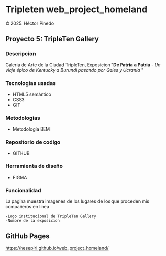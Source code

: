 # Tripleten web_project_homeland

© 2025. Héctor Pinedo

## Proyecto 5: TripleTen Gallery

### Descripcion

Galeria de Arte de la Ciudad TripleTen, Exposicion "**De Patria a Patria** - _Un viaje épico de Kentucky a Burundi pasando por Gales y Ucrania_ "

### Tecnologias usadas

- HTML5 semántico
- CSS3
- GIT

### Metodologias

- Metodología BEM

### Repositorio de codigo

- GITHUB

### Herramienta de diseño

- FIGMA

### Funcionalidad

La pagina muestra imagenes de los lugares de los que proceden mis compañeros en línea

    -Logo institucional de TripleTen Gallery
    -Nombre de la exposicion

## GitHub Pages

<https://hesepiri.github.io/web_project_homeland/>
